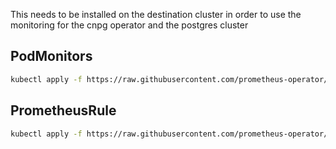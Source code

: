 This needs to be installed on the destination cluster in order to use the monitoring for the cnpg operator and the postgres cluster

## PodMonitors
```bash
kubectl apply -f https://raw.githubusercontent.com/prometheus-operator/prometheus-operator/main/example/prometheus-operator-crd/monitoring.coreos.com_podmonitors.yaml
``` 

## PrometheusRule
```bash
kubectl apply -f https://raw.githubusercontent.com/prometheus-operator/prometheus-operator/main/example/prometheus-operator-crd/monitoring.coreos.com_prometheusrules.yaml
``` 
